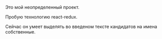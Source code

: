 Это мой неопределенный проект.

Пробую технологию react-redux.

Сейчас он умеет выделять во введеном тексте кандидатов на имена собственные.

